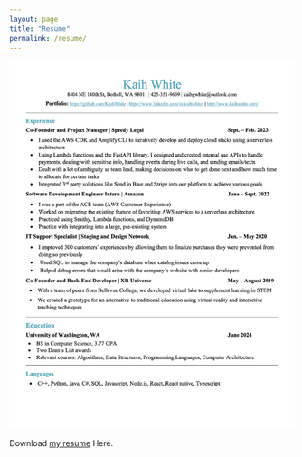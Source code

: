 ```yaml
---
layout: page
title: "Resume"
permalink: /resume/
---
```


<img style="float: center" width="2000" src="/docs/assets/resume.jpg" >

Download [my resume](/assets/Kaih_White_resume.pdf) Here.
